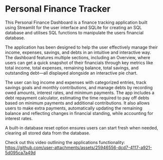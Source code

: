 # Personal Finance Tracker

This Personal Finance Dashboard is a finance tracking application built using Streamlit for the user interface and SQLite for creating an SQL database and utilises SQL functions to manipulate the users financial database.

The application has been designed to help the user effectively manage their income, expenses, savings, and debts in an intuitive and interactive way. 
The dashboard features multiple sections, including an Overview, where users can get a quick snapshot of their financials through key metrics like total income, total expenses, remaining balance, total savings, and outstanding debt—all displayed alongside an interactive pie chart. 

The user can log income and expenses with categorized entries, track savings goals and monthly contributions, and manage debts by recording owed amounts, interest rates, and minimum payments. 
The app includes a debt repayment calculator, estimating the time required to pay off debts based on minimum payments and additional contributions. 
It also allows users to make extra payments, automatically updating the remaining balance and reflecting changes in financial standing, while accounting for interest rates. 

A built-in database reset option ensures users can start fresh when needed, clearing all stored data from the database. 

Check out this video outlining the applications functionality:
https://github.com/user-attachments/assets/25946556-dcd7-4117-a921-5d095ca7a49d
